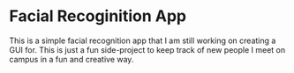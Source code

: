 # Facial Recoginition App

This is a simple facial recognition app that I am still working on creating a GUI for. 
This is just a fun side-project to keep track of new people I meet on campus in a fun and creative way. 
